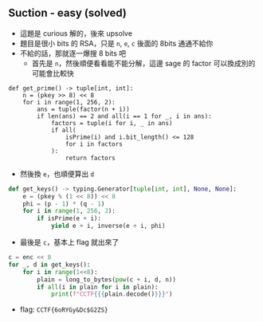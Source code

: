 ## Suction - easy (solved)

* 這題是 curious 解的，後來 upsolve
* 題目是很小 bits 的 RSA，只是 `n`, `e`, `c` 後面的 8bits 通通不給你
* 不給的話，那就逐一爆搜 8 bits 吧
  * 首先是 `n`，然後順便看看能不能分解，這邊 sage 的 factor 可以換成別的可能會比較快
```sage
def get_prime() -> tuple[int, int]:
    n = (pkey >> 8) << 8
    for i in range(1, 256, 2):
        ans = tuple(factor(n + i))
        if len(ans) == 2 and all(i == 1 for _, i in ans):
            factors = tuple(i for i, _ in ans)
            if all(
                isPrime(i) and i.bit_length() <= 128
                for i in factors
            ):
                return factors
```
  * 然後換 `e`，也順便算出 `d`
```python
def get_keys() -> typing.Generator[tuple[int, int], None, None]:
    e = (pkey % (1 << 8)) << 8
    phi = (p - 1) * (q - 1)
    for i in range(1, 256, 2):
        if isPrime(e + i):
            yield e + i, inverse(e + i, phi)
```
  * 最後是 `c`，基本上 flag 就出來了
```python
c = enc << 8
for _, d in get_keys():
    for i in range(1<<8):
        plain = long_to_bytes(pow(c + i, d, n))
        if all(i in plain for i in plain):
            print(f"CCTF{{{plain.decode()}}}")
```
* flag: `CCTF{6oRYGy&Dc$G2ZS}`

